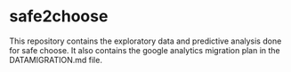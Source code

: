 # safe2choose
This repository contains the exploratory data and predictive analysis done for safe choose. It also contains the google analytics migration plan in the DATAMIGRATION.md file.